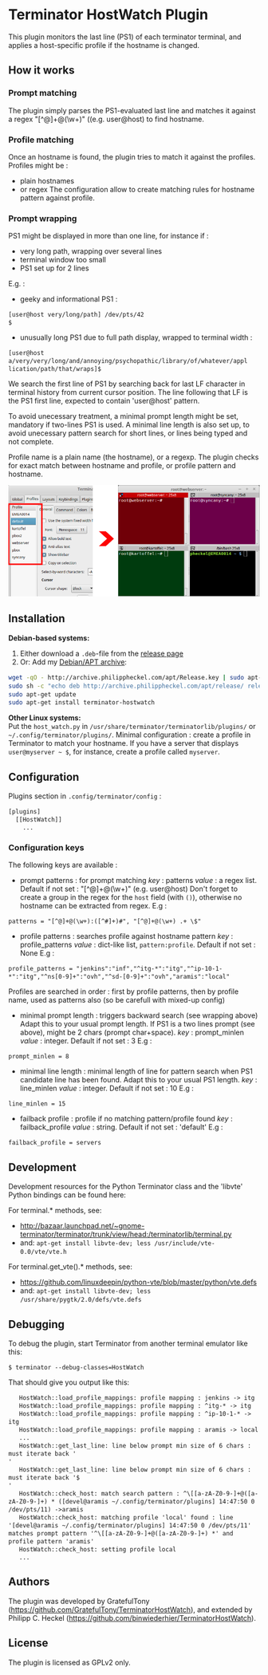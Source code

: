 # Terminator HostWatch Plugin
This plugin monitors the last line (PS1) of each terminator terminal, and applies a host-specific profile if the hostname is changed. 

## How it works

### Prompt matching
The plugin simply parses the PS1-evaluated last line and matches it against a regex "[^@]+@(\w+)" ((e.g. user@host) to find hostname.

### Profile matching
Once an hostname is found, the plugin tries to match it against the profiles.
Profiles might be :
 - plain hostnames
 - or regex
The configuration allow to create matching rules for hostname pattern against profile.

### Prompt wrapping
PS1 might be displayed in more than one line, for instance if :
 - very long path, wrapping over several lines
 - terminal window too small
 - PS1 set up for 2 lines

E.g. :
- geeky and informational PS1 :
```
[user@host very/long/path] /dev/pts/42
$ 
```  
- unusually long PS1 due to full path display, wrapped to terminal width :
```
[user@host a/very/very/long/and/annoying/psychopathic/library/of/whatever/appl
lication/path/that/wraps]$ 
```

We search the first line of PS1 by searching back for last LF character in terminal history from current cursor position. The line following that LF is the PS1 first line, expected to contain 'user@host' pattern.

To avoid unecessary treatment, a minimal prompt length might be set, mandatory if two-lines PS1 is used.
A minimal line length is also set up, to avoid unecessary pattern search for short lines, or lines being typed and not complete.

Profile name is a plain name (the hostname), or a regexp.
The plugin checks for exact match between hostname and profile, or profile pattern and hostname.

![Profiles](assets/terminator-hostwatch.png)

## Installation

**Debian-based systems:**   
1. Either download a `.deb`-file from the [release page](https://github.com/binwiederhier/TerminatorHostWatch/releases)   
2. Or: Add my [Debian/APT archive](http://archive.philippheckel.com/apt/):

```bash
wget -qO - http://archive.philippheckel.com/apt/Release.key | sudo apt-key add -
sudo sh -c "echo deb http://archive.philippheckel.com/apt/release/ release main > /etc/apt/sources.list.d/archive.philippheckel.com.list"
sudo apt-get update
sudo apt-get install terminator-hostwatch
```

**Other Linux systems:**   
Put the `host_watch.py` in `/usr/share/terminator/terminatorlib/plugins/` or `~/.config/terminator/plugins/`.
Minimal configuration : create a profile in Terminator to match your hostname. If you have a server that displays `user@myserver ~ $`, for instance, create a profile called `myserver`.

## Configuration
Plugins section in `.config/terminator/config` :
```
[plugins]
  [[HostWatch]]
    ...
```

### Configuration keys
The following keys are available :

- prompt patterns : for prompt matching
*key* : patterns
*value* : a regex list. Default if not set : "[^@]+@(\w+)" (e.g. user@host)
Don't forget to create a group in the regex for the `host` field (with `()`), otherwise no hostname can be extracted from regex.
E.g :
```
patterns = "[^@]+@(\w+):([^#]+)#", "[^@]+@(\w+) .+ \$"
```

- profile patterns : searches profile against hostname pattern
*key* : profile_patterns
*value* : dict-like list, `pattern:profile`. Default if not set : None
E.g :
```
profile_patterns = "jenkins":"inf","^itg-*":"itg","^ip-10-1-*":"itg","^ns[0-9]+":"ovh","^sd-[0-9]+":"ovh","aramis":"local"
```
Profiles are searched in order : first by profile patterns, then by profile name, used as patterns also (so be carefull with mixed-up config)
  
- minimal prompt length : triggers backward search (see wrapping above)
Adapt this to your usual prompt length. If PS1 is a two lines prompt (see above), might be 2 chars (prompt char+space).
*key* : prompt_minlen
*value* : integer. Default if not set : 3
E.g :
```
prompt_minlen = 8
```
- minimal line length : minimal length of line for pattern search when PS1 candidate line has been found.
Adapt this to your usual PS1 length.
*key* : line_minlen
*value* : integer. Default if not set : 10
  E.g :
```
line_minlen = 15
```
  
- failback profile : profile if no matching pattern/profile found
*key* : failback_profile
*value* : string. Default if not set : 'default'
E.g :
```
failback_profile = servers
```

## Development
Development resources for the Python Terminator class and the 'libvte' Python bindings can be found here:

For terminal.* methods, see: 
  - http://bazaar.launchpad.net/~gnome-terminator/terminator/trunk/view/head:/terminatorlib/terminal.py
  - and: `apt-get install libvte-dev; less /usr/include/vte-0.0/vte/vte.h`

For terminal.get_vte().* methods, see:
  - https://github.com/linuxdeepin/python-vte/blob/master/python/vte.defs
  - and: `apt-get install libvte-dev; less /usr/share/pygtk/2.0/defs/vte.defs`

## Debugging
To debug the plugin, start Terminator from another terminal emulator 
like this:

```
$ terminator --debug-classes=HostWatch
```

That should give you output like this:

```
   HostWatch::load_profile_mappings: profile mapping : jenkins -> itg
   HostWatch::load_profile_mappings: profile mapping : ^itg-* -> itg
   HostWatch::load_profile_mappings: profile mapping : ^ip-10-1-* -> itg
   HostWatch::load_profile_mappings: profile mapping : aramis -> local
   ...
   HostWatch::get_last_line: line below prompt min size of 6 chars : must iterate back '
'
   HostWatch::get_last_line: line below prompt min size of 6 chars : must iterate back '$ 
'
   HostWatch::check_host: match search pattern : ^\[[a-zA-Z0-9-]+@([a-zA-Z0-9-]+) * ([devel@aramis ~/.config/terminator/plugins] 14:47:50 0 /dev/pts/11) ->aramis
   HostWatch::check_host: matching profile 'local' found : line '[devel@aramis ~/.config/terminator/plugins] 14:47:50 0 /dev/pts/11' matches prompt pattern '^\[[a-zA-Z0-9-]+@([a-zA-Z0-9-]+) *' and profile pattern 'aramis'
   HostWatch::check_host: setting profile local
   ...
```

## Authors
The plugin was developed by GratefulTony (https://github.com/GratefulTony/TerminatorHostWatch), 
and extended by Philipp C. Heckel (https://github.com/binwiederhier/TerminatorHostWatch).

## License
The plugin is licensed as GPLv2 only.
